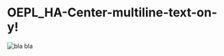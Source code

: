 # OEPL_HA-Center-multiline-text-on-y!
![bla bla](https://github.com/gertlind/OEPL_week_menu/assets/32777118/3e5515e8-66e9-48ae-9be4-3fac8d481f4f)
